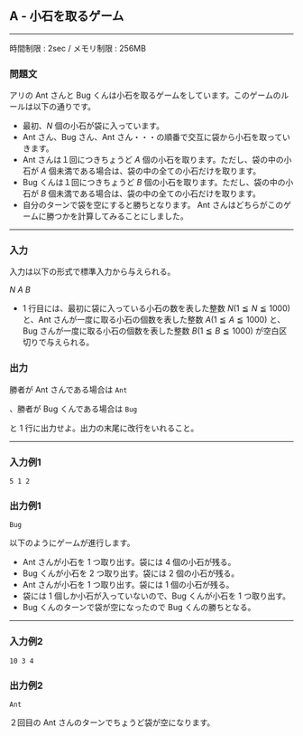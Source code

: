 ## A - 小石を取るゲーム

----------

時間制限 : 2sec / メモリ制限 : 256MB

### 問題文

アリの Ant さんと Bug くんは小石を取るゲームをしています。このゲームのルールは以下の通りです。

* 最初、$N$ 個の小石が袋に入っています。
* Ant さん、Bug さん、Ant さん・・・の順番で交互に袋から小石を取っていきます。
* Ant さんは１回につきちょうど $A$ 個の小石を取ります。ただし、袋の中の小石が $A$ 個未満である場合は、袋の中の全ての小石だけを取ります。
* Bug くんは１回につきちょうど $B$ 個の小石を取ります。ただし、袋の中の小石が $B$ 個未満である場合は、袋の中の全ての小石だけを取ります。
* 自分のターンで袋を空にすると勝ちとなります。
Ant さんはどちらがこのゲームに勝つかを計算してみることにしました。

----------

### 入力

入力は以下の形式で標準入力から与えられる。

>
$N$ $A$ $B$


* $1$ 行目には、最初に袋に入っている小石の数を表した整数 $N (1 ≦ N ≦ 1000)$ と、Ant さんが一度に取る小石の個数を表した整数 $A (1 ≦ A ≦ 1000)$ と、Bug さんが一度に取る小石の個数を表した整数 $B (1 ≦ B  ≦ 1000)$ が空白区切りで与えられる。
### 出力

勝者が Ant さんである場合は `Ant`

、勝者が Bug くんである場合は `Bug`

 と $1$ 行に出力せよ。出力の末尾に改行をいれること。

----------

### 入力例1

```
5 1 2
```

### 出力例1

```
Bug
```

以下のようにゲームが進行します。

* Ant さんが小石を $1$ つ取り出す。袋には $4$ 個の小石が残る。
* Bug くんが小石を $2$ つ取り出す。袋には $2$ 個の小石が残る。
* Ant さんが小石を $1$ つ取り出す。袋には $1$ 個の小石が残る。
* 袋には $1$ 個しか小石が入っていないので、Bug くんが小石を $1$ つ取り出す。
* Bug くんのターンで袋が空になったので Bug くんの勝ちとなる。
----------

### 入力例2

```
10 3 4
```

### 出力例2

```
Ant
```

２回目の Ant さんのターンでちょうど袋が空になります。


